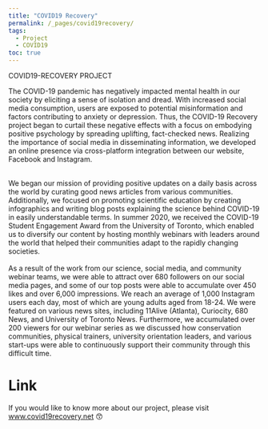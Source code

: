 ```yaml
---
title: "COVID19 Recovery"
permalink: /_pages/covid19recovery/
tags:
  - Project
  - COVID19
toc: true
---
```


COVID19-RECOVERY PROJECT



The COVID-19 pandemic has negatively impacted mental health in our society by eliciting a sense of isolation and dread. With increased social media consumption, users are exposed to potential misinformation and factors contributing to anxiety or depression. Thus, the COVID-19 Recovery project began to curtail these negative effects with a focus on embodying positive psychology by spreading uplifting, fact-checked news. Realizing the importance of social media in disseminating information, we developed an online presence via cross-platform integration between our website, Facebook and Instagram. 

<br/>
We began our mission of providing positive updates on a daily basis across the world by curating good news articles from various communities. Additionally, we focused on promoting scientific education by creating infographics and writing blog posts explaining the science behind COVID-19 in easily understandable terms. In summer 2020, we received the COVID-19 Student Engagement Award from the University of Toronto, which enabled us to diversify our content by hosting monthly webinars with leaders around the world that helped their communities adapt to the rapidly changing societies.
<br/>
<br/>
As a result of the work from our science, social media, and community webinar teams, we were able to attract over 680 followers on our social media pages, and some of our top posts were able to accumulate over 450 likes and over 6,000 impressions. We reach an average of 1,000 Instagram users each day, most of which are young adults aged from 18-24. We were featured on various news sites, including 11Alive (Atlanta), Curiocity, 680 News, and University of Toronto News. Furthermore, we accumulated over 200 viewers for our webinar series as we discussed how conservation communities, physical trainers, university orientation leaders, and various start-ups were able to continuously support their community through this difficult time. 
<br/>

# Link
If you would like to know more about our project, please visit www.covid19recovery.net 😙
<br/>


